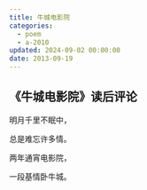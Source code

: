 ```yaml
---
title: 牛城电影院
categories:
  - poem
  - a-2010
updated: 2024-09-02 00:00:00
date: 2013-09-19
---
```


## 《牛城电影院》读后评论 ##

明月千里不眠中，

总是难忘许多情。

两年通宵电影院，

一段基情卧牛城。